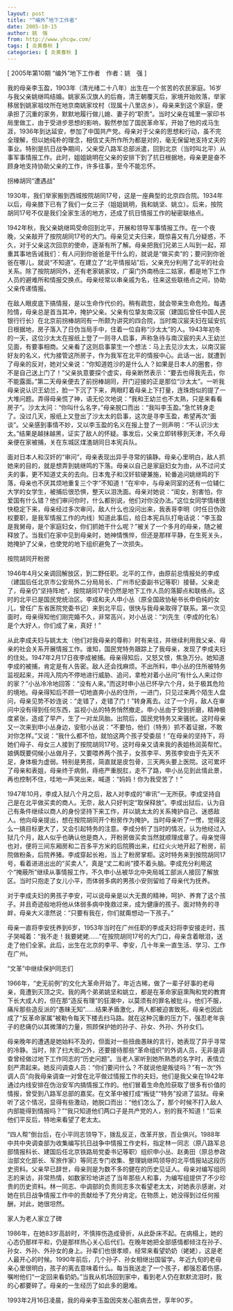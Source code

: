 ```yaml
---
layout: post
title: "“编外”地下工作者"
date: 2005-10-15
author: 姚　强
from: http://www.yhcqw.com/
tags: [ 炎黄春秋 ]
categories: [ 炎黄春秋 ]
---
```



[ 2005年第10期 “编外”地下工作者　作者：姚　强 ]


我的母亲李玉盈，1903年（清光绪二十八年）出生在一个贫苦的农民家庭。16岁与我父亲姚继鸣结婚。姚家系汉旗人的后裔，清王朝覆灭后，家境开始败落，举家移居到姚家祖坟所在地京南姚家坟村（现属十八里店乡）。母亲来到这个家庭，便承担了沉重的家务，默默地履行做儿媳、妻子的“职责”。当时父亲在城里一家印书局里做工，由于受进步思想的影响，毅然参加了国民革命军，开始了他的戎马生涯，1936年到达延安，参加了中国共产党。母亲对于父亲的思想和行动，虽不完全理解，但以她纯朴的理念，相信丈夫所作所为都是对的，毫无保留地支持丈夫的事业。特别是抗日战争期间，父亲受八路军总部派遣，回到北京（当时叫北平）从事军事情报工作。此时，姐姐姚明在父亲的安排下到了抗日根据地，母亲更是奋不顾身地支持协助父亲的工作，许多往事，至今不能忘怀。

拐棒胡同“遭遇战”


1930年，我们举家搬到西城按院胡同17号，这是一座典型的北京四合院。1934年以后，母亲膝下已有了我们一女三子（姐姐姚明，我和姚坚、姚立）。后来，按院胡同17号不仅是我们全家生活的地方，还成了抗日情报工作的秘密联络点。


1942年秋，我父亲姚继鸣受命回到北平，开展和领导军事情报工作。在一个夜晚，父亲敲开了按院胡同17号的大门。母亲见丈夫归来，既惊喜又有几分疑惑，不久，对于父亲这次回京的使命，逐渐有所了解。母亲把我们兄弟三人叫到一起，郑重其事地告诫我们：有人问到你爸爸是干什么的，就说是“做买卖”的；要问到你爸爸在哪儿，就说“不知道”。在建立了“北平情报站”后，父亲充分利用了北平的社会关系。除了按院胡同外，还有老家姚家坟，广渠门外南杨庄二姑家，都是地下工作人员的避难所和情报交换点。母亲经常以串亲戚为名，往来这些联络点之间，协助父亲传递情报。


在敌人眼皮底下搞情报，是以生命作代价的。稍有疏忽，就会带来生命危险。每遇险情，母亲总是首当其冲，掩护父亲。父亲有位挚友南汉宸（建国后曾任中国人民银行行长）在北京前拐棒胡同有一所颇为讲究的四合院，当时南汉宸夫妇在延安抗日根据地，房子落入了日伪当局手中，住着一位自称“沙太太”的人。1943年初冬的一天，这位沙太太在报纸上登了一则寻人启事，声称急待与南汉宸的夫人王幼兰见面，有要事相商。父亲看了这则启事蒙生一个想法：马上去见沙太太，以南汉宸好友的名义，代为接管这所房子，作为我军在北平的情报中心。此话一出，就遭到了母亲的反对，她对父亲说：“你知道姓沙的是什么人？如果是日本人的圈套，你不是自己送上门了！”父亲执意要探个虚实，母亲断然表示：“要去也得我先去，你不能露面。”第二天母亲便去了前拐棒胡同，开门迎接的正是那位“沙太太”。一听我母亲说认识王幼兰，脸一下沉了下来，两眼盯着母亲上下打量，连珠炮似的提了一大堆问题。弄得母亲慌了神，语无伦次地说：“我和王幼兰也不太熟，只是来看看房子”。沙太太问：“你叫什么名字，”母亲脱口而出：“我叫李玉盈。”急忙转身走了。没过几天，报纸上又登出了沙太太的启事，这次是寻李玉盈，希望再次“面谈”。父亲感到事情不妙，又以李玉盈的名义在报上登了一则声明：“不认识沙太太。”结果是越抹越黑，证实了敌人的怀疑。事发后，父亲立即转移到天津，不久母亲便在家被捕，关在东城区煤渣胡同日本宪兵队。


面对日本人和汉奸的“审问”，母亲表现出异乎寻常的镇静。母亲心里明白，敌人抓她来的目的，就是想弄到姚继鸣的下落。母亲以自己是家庭妇女为由，从不过问丈夫的事，更不知道丈夫的去向。日本鬼子和汉奸软硬兼施，轮番追问姚继鸣的下落，母亲也不厌其烦地重复三个字“不知道！”在牢中，与母亲同室的还有一位辅仁大学的女学生，被捕后很恐惧，整天以泪洗面。母亲对她说：“闺女，别害怕，你爱国有什么错？他们审问你时，什么都别说，他们对你没办法。”这位女同学情绪很快稳定下来，母亲经过多次审问，敌人什么也没问出来，我表哥李明（时任日伪政权要职，是我军情报工作的内线）知道此事后，给日本宪兵队打电话说：“李玉盈是我舅母，是个家庭妇女，你们抓她干什么呢？”被关了一个多月的母亲，随之被释放了。当我们在家中见到母亲时，她神情憔悴，但还是那样平静，在生死关头，她掩护了父亲，也使党的地下组织避免了一次损失。

按院胡同开粉房


1946年4月父亲调回解放区，到二野任职。北平的工作，由原前总情报处的李成（建国后任北京市公安局外二分局局长、广州市纪委副书记等职）接替。父亲走了，母亲仍“坚持阵地”，按院胡同17号仍然是地下工作人员的落脚点和联络点。这时的北平已是国民党统治区。李成和夫人申小丛（原全国政协秘书长申伯纯的女儿，曾任广东省医院党委书记）来到北平后，很快与我母亲取得了联系。第一次见面时，母亲得知他们刚完婚不久，非常高兴，对小丛说：“刘先生（李成的化名）是个大好人，你们成了亲，真好！”


从此李成夫妇与姚太太（他们对我母亲的尊称）时有来往，并继续利用我父亲、母亲的社会关系开展情报工作。谁知，国民党特务跟踪上了我母亲，发现了李成夫妇的住处。1947年2月17日夜李成被捕。母亲得知后，又怒又恨，焦急万分。她知道李成的被捕，肯定是有人告密。敌人还会找麻烦。不出所料，申小丛的住所被特务监视起来，并闯入院内不停地进行威胁、追问，拿枪对着小丛问“有什么人来过你的家？”小丛冷冷地回答：“没有人来。”而这时申小丛已怀孕六个月，处于极其危险的境地。母亲得知后不顾一切地直奔小丛的住所，一进门，只见过来两个陌生人盘问，母亲见势不妙连说：“走错了，走错了门！”转身离去。过了一个月，敌人在审问中没有得到任何东西，监视小丛的特务悄然撤走。申小丛由于受到折磨，精神极度紧张，造成了早产，生了一对龙凤胎。出院后，国民党特务又来骚扰。这时母亲又一次来到申小丛身边，安慰小丛说：“不要怕，他们（特务）抓不着证据，不敢对你怎样。”又说：“我什么都不怕，就怕这两个孩子受委屈！”在母亲的坚持下，将她们母子、母女三人接到了按院胡同17号。这时母亲又请来我的表姐杨润英帮忙。娘俩既要伺候小丛做月子，又要喂养两个孩子，女孩李平、男孩李安由于先天不足，身体极为虚弱。特别是男孩，简直就是皮包骨，三天两头要上医院。这可累坏了母亲和表姐，母亲终于病倒，痔疮严重脱肛，走不了路，申小丛见到此情此景，再也控制不住，哇地一声哭出来，喊道：“妈妈！你为我受苦了！”


1947年10月，李成入狱八个月之后，敌人对李成的“审讯”一无所获。李成坚持自己是在北平做买卖的商人。无奈，敌人只好判定“取保释放”。李成出狱后，认为自己有条件继续以商人的身份坚持下来工作，并以姚太太的关系掩护自己、迷惑敌人。他向母亲提出，想在按院胡同开个粉房作为掩护。当时母亲听了一愣，觉得这么一搞目标更大了，又会引起特务的注意。李成分析了当时的情况，认为他经过入狱几个月，敌人似乎也确认他是商人，开粉房做买卖当然就顺理成章了。母亲觉得也对，便将三间东厢房和二百多平方米的后院腾出来，红红火火地开起了粉房，前院做粉条，后院养猪。李成穿起长袍，当上了粉房掌柜。这时特务来到按院胡同17号，看着进进出出的“买卖人”，真是“丈二和尚”摸不着头脑。李成充分利用这个“掩蔽所”继续从事情报工作，不久申小丛被华北中央局城工部派人接回了解放区。当时只抱走了女儿小平，而体弱多病的男孩小安则留给了母亲代为抚养。


对于李成夫妇的男孩子李安，可以说母亲是以大无畏的精神，呵护、养育了这个孩子。并且奇迹般地将他从体弱多病中挽救过来，成为健康的孩子。面对特务的寻衅，母亲大义凛然说：“只要有我在，你们就甭想动一下孩子。”


母亲一直将李安抚养到6岁，1953年当时在广州任职的李成夫妇将李安接走时，孩子哭喊着：“我不走！我要姥姥……”在按院胡同17号的大门口，母亲含着眼泪，送走了他们全家。此后，出生在北京的李平、李安，几十年来一直生活、学习、工作在广州。

“文革”中继续保护同志们


1966年，“史无前例”的文化大革命开始了。年近古稀，做了一辈子好事的老母亲，竟遭到灭顶之灾。我的两个弟弟姚坚和姚立，都是在革命家庭熏陶和党的教育下长大成人的，但在那“造反有理”的狂潮中，以莫须有的罪名被批斗，他们不服，痛斥那些造反派的“愚昧无知”……结果矛盾激化，两人都被迫害致死。母亲也因此成了“反革命家属”被勒令每天下楼去扫马路。就在这种沉重的压力下，强忍老年丧子的悲痛仍以其微薄的力量，照顾保护她的孙子、孙女、外孙、外孙女们。


母亲晚年的遭遇是她始料不及的，但面对一些扭曲愚昧的言行，她表现了异乎寻常的冷静。当时，除了扫大街之外，还要接待那些“革命组织”的外调人员，无非是调查曾经做过地下工作同志的“历史问题”。当老人家听到她所熟悉的名字时，表情立刻严肃起来。她反问调查人员：“你们要问什么？不就说他是叛徒吗？”有一次“外调人员”向我母亲调查一对曾在北平做过情报工作的夫妇，他们是我父亲在1942年通过内线安排在伪治安军内搞情报工作的。他们冒着生命危险获取了很多有价值的情报，曾受到八路军总部的嘉奖。在文革中被打成“叛徒”“特务”投进了监狱。母亲听了这个情况，显得有些激动，她脱口而出：“他们怎么了，那个时候不打入敌人内部能得到情报吗？”“我只知道他们两口子是共产党的人，别的我不知道！”后来他们平反后，特地来看望了老太太。


“四人帮”倒台后，在小平同志领导下，拨乱反正，改革开放，百业俱兴。1988年中共中央调查部为收集编写抗日战争中情报工作史料，指定林一同志（原八路军总部情报科长、建国后任北京铁路局党委书记等职）组织申小丛、赵勇田（原总参政治部文化部长、军旅作家）等同志专门收集、整理姚继鸣领导的北平情报站这段历史资料。父亲早已辞世，母亲则是为数不多的健在的历史见证人。母亲对编写组同志的来访，非常热情，如数家珍地讲述了当年那些人和事，为编写组提供了不少珍贵的历史资料。林一同志、中调部的负责同志多次看望老太太，对她表示感谢，对她在抗日战争情报工作中的贡献给予了充分肯定。在物质上，她没得到过任何报酬，对此，她很坦然。

家人为老人家立了碑


1986年，在她83岁高龄时，不慎摔伤造成骨折，从此卧床不起。在病榻上，她的心态仍那样平和，仍是那样热心关心后代们。在晚年她把全部感情都倾注在孙子、孙女、外孙、外孙女的身上。孙辈们也很孝顺，经常来看望奶奶（姥姥），这是老人最开心的时候。1990年前后，几个孙子、孙女相继出国留学。年近九旬的老母亲心里很明白，孩子的离去意味着什么。每当我送走了一个孩子，都强忍着伤感，嘱咐他们“一定回来看奶奶。”当我从机场回到家中，看到老人仍在默默流泪时，我的心都要碎了。母亲的一生经历了如此多的磨难。

1993年2月16日凌晨，我的母亲李玉盈因突发心脏病去世，享年90岁。


